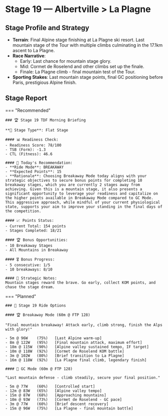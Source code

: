 # Stage 19 — Albertville > La Plagne

## Stage Profile and Strategy

- **Terrain**: Final Alpine stage finishing at La Plagne ski resort. Last mountain stage of the Tour with multiple climbs culminating in the 17.1km ascent to La Plagne.
- **Race Narrative**:
	- Early: Last chance for mountain stage glory.
	- Mid: Cormet de Roselend and other climbs set up the finale.
	- Finale: La Plagne climb - final mountain test of the Tour.
- **Sporting Stakes**: Last mountain stage points, final GC positioning before Paris, prestigious Alpine finish.

## Stage Report

=== "Recommended"

	### 🏆 Stage 19 TDF Morning Briefing

	**🏁 Stage Type**: Flat Stage

	#### 📊 Readiness Check:
	- Readiness Score: 78/100
	- TSB (Form): -1.3
	- CTL (Fitness): 46.6

	#### 🎯 Today's Recommendation:
	- **Ride Mode**: BREAKAWAY
	- **Expected Points**: 15
	- **Rationale**: Choosing Breakaway Mode today aligns with your strategic objectives to secure bonus points for completing 10 breakaway stages, which you are currently 2 stages away from achieving. Given this is a mountain stage, it also presents a significant opportunity to leverage your readiness and capitalize on the higher points available in Breakaway Mode compared to GC Mode. This aggressive approach, while mindful of your current physiological state, supports your aim to improve your standing in the final days of the competition.

	#### 📈 Points Status:
	- Current Total: 154 points
	- Stages Completed: 18/21

	#### 🏆 Bonus Opportunities:
	- 10 Breakaway Stages
	- All Mountains in Breakaway

	#### 🎖️ Bonus Progress:
	- 5 consecutive: 1/5
	- 10 breakaways: 8/10

	#### 📝 Strategic Notes:
	Mountain stages reward the brave. Go early, collect KOM points, and chase the stage dream.
=== "Planned"

	### 🚴 Stage 19 Ride Options

	#### 🏆 Breakaway Mode (60m @ FTP 128)
	
	"Final mountain breakaway! Attack early, climb strong, finish the Alps with glory!"

	- 5m @ 96W    (75%)   [Last Alpine warm-up]
	- 8m @ 122W   (95%)   [Final mountain attack, maximum effort]
	- 18m @ 115W  (90%)   [Alpine valley sustained tempo, IF target]
	- 10m @ 118W  (92%)   [Cormet de Roselend KOM battle]
	- 3m @ 102W   (80%)   [Brief transition to La Plagne]
	- 16m @ 118W  (92%)   [La Plagne final climb, legendary finish]
	
	#### 🦺 GC Mode (60m @ FTP 128)

	"Last mountain defense - climb steadily, secure your final position."

	- 5m @ 77W    (60%)   [Controlled start]
	- 12m @ 83W   (65%)   [Alpine valley tempo]
	- 15m @ 87W   (68%)   [Approaching mountains]
	- 10m @ 93W   (73%)   [Cormet de Roselend - GC pace]
	- 3m @ 77W    (60%)   [Brief descent recovery]
	- 15m @ 96W   (75%)   [La Plagne - final mountain battle]
